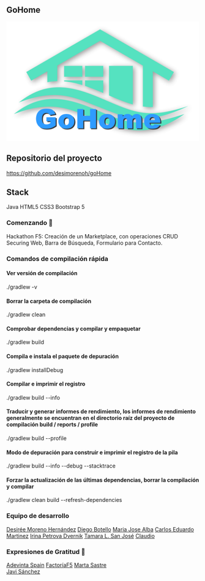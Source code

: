 ## GoHome

![](src/main/resources/static/img/gohome.png)

## Repositorio del proyecto
https://github.com/desimorenoh/goHome

## Stack
Java
HTML5
CSS3
Bootstrap 5

### Comenzando 🚀
Hackathon F5: Creación de un Marketplace, con operaciones CRUD
Securing Web, Barra de Búsqueda, Formulario para Contacto.

### Comandos de compilación rápida
#### Ver versión de compilación
./gradlew -v
#### Borrar la carpeta de compilación
./gradlew clean
#### Comprobar dependencias y compilar y empaquetar
./gradlew build
#### Compila e instala el paquete de depuración
./gradlew installDebug
#### Compilar e imprimir el registro
./gradlew build --info
#### Traducir y generar informes de rendimiento, los informes de rendimiento generalmente se encuentran en el directorio raíz del proyecto de compilación build / reports / profile
./gradlew build --profile
#### Modo de depuración para construir e imprimir el registro de la pila
./gradlew build --info --debug --stacktrace
#### Forzar la actualización de las últimas dependencias, borrar la compilación y compilar
./gradlew clean build --refresh-dependencies

### Equipo de desarrollo
[Desirée Moreno Hernández](https://github.com/desimorenoh)
[Diego Botello](https://github.com/diegoabt18)
[Maria Jose Alba](https://github.com/majoalba20)
[Carlos Eduardo Martinez](https://github.com/marvintt)
[Irina Petrova Dvernik](https://github.com/irina-p-d)
[Tamara L. San José](https://github.com/tamarasanjm)
[Claudio ](https://github.com/Claucode97)


### Expresiones de Gratitud 🎁
[Adevinta Spain](https://www.adevinta.es/)
[FactoríaF5](https://github.com/FactoriaF5Code)
[Marta Sastre](https://github.com/msastreharo)  
[Javi Sánchez](https://github.com/jsrois)